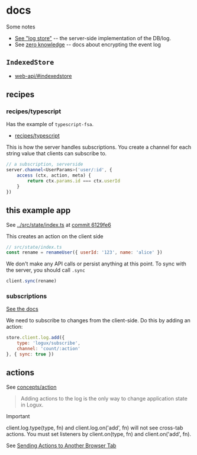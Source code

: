 # docs

Some notes

* [See "log store"](https://logux.org/node-api/#logstore) -- the server-side
  implementation of the DB/log.
* See [zero knowledge](https://logux.org/recipes/zero-knowledge/) -- docs about
  encrypting the event log

## `IndexedStore`

* [web-api/#indexedstore](https://logux.org/web-api/#indexedstore)

## recipes

### recipes/typescript
Has the example of `typescript-fsa`.

* [recipes/typescript](https://logux.org/recipes/typescript/)

This is how the server handles subscriptions. You create a channel for each
string value that clients can subscribe to.

```ts
// a subscription, serverside
server.channel<UserParams>('user/:id', {
    access (ctx, action, meta) {
        return ctx.params.id === ctx.userId
    }
})
```

## this example app
See [../src/state/index.ts](../src/state//index.ts) at [commit 6129fe6](https://github.com/nichoth/try-logux/tree/6129fe660a2c3bb7b065326cc55c0f7a7d901238) 

This creates an action on the client side
```js
// src/state/index.ts
const rename = renameUser({ userId: '123', name: 'alice' })
```

We don't make any API calls or persist anything at this point. To sync with the 
server, you should call `.sync`

```js
client.sync(rename)
```

### subscriptions
[See the docs](https://logux.org/web-api/#globals-loguxsubscribe)

We need to subscribe to changes from the client-side. Do this by adding
an action:

```js
store.client.log.add({
    type: 'logux/subscribe',
    channel: 'count/:action'
}, { sync: true })
```

## actions

See [concepts/action](https://logux.org/guide/concepts/action/#adding-actions-on-the-client)

> Adding actions to the log is the only way to change application state in Logux.

> [!IMPORTANT]
> client.log.type(type, fn) and client.log.on('add', fn) will not see
> cross-tab actions. You must set listeners by client.on(type, fn) and
> client.on('add', fn).

See [Sending Actions to Another Browser Tab](https://logux.org/guide/concepts/action/#sending-actions-to-another-browser-tab)
